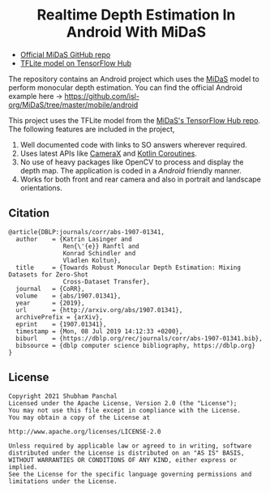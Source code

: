 <div align="center">
  <h1>Realtime Depth Estimation In Android With MiDaS</h1>
</div>

* [Official MiDaS GitHub repo](https://github.com/isl-org/MiDaS)
* [TFLite model on TensorFlow Hub](https://tfhub.dev/intel/midas/v2_1_small/1)

The repository contains an Android project which uses the [MiDaS](https://github.com/isl-org/MiDaS) model to perform monocular
depth estimation. You can find the official Android example here -> https://github.com/isl-org/MiDaS/tree/master/mobile/android

This project uses the TFLite model from the [MiDaS's TensorFlow Hub repo](https://tfhub.dev/intel/midas/v2_1_small/1).
The following features are included in the project,

1. Well documented code with links to SO answers wherever required.
2. Uses latest APIs like [CameraX](https://developer.android.com/training/camerax) and [Kotlin Coroutines](https://developer.android.com/kotlin/coroutines).
3. No use of heavy packages like OpenCV to process and display the depth map. The application is coded in a
*Android* friendly manner.
4. Works for both front and rear camera and also in portrait and landscape orientations.

<script src="https://gist.github.com/shubham0204/94c53703eff4e2d4ff197d3bc8de497f.js"></script>

## Citation

```
@article{DBLP:journals/corr/abs-1907-01341,
  author    = {Katrin Lasinger and
               Ren{\'{e}} Ranftl and
               Konrad Schindler and
               Vladlen Koltun},
  title     = {Towards Robust Monocular Depth Estimation: Mixing Datasets for Zero-Shot
               Cross-Dataset Transfer},
  journal   = {CoRR},
  volume    = {abs/1907.01341},
  year      = {2019},
  url       = {http://arxiv.org/abs/1907.01341},
  archivePrefix = {arXiv},
  eprint    = {1907.01341},
  timestamp = {Mon, 08 Jul 2019 14:12:33 +0200},
  biburl    = {https://dblp.org/rec/journals/corr/abs-1907-01341.bib},
  bibsource = {dblp computer science bibliography, https://dblp.org}
}
```

## License

```
Copyright 2021 Shubham Panchal
Licensed under the Apache License, Version 2.0 (the "License");
You may not use this file except in compliance with the License.
You may obtain a copy of the License at

http://www.apache.org/licenses/LICENSE-2.0

Unless required by applicable law or agreed to in writing, software
distributed under the License is distributed on an "AS IS" BASIS,
WITHOUT WARRANTIES OR CONDITIONS OF ANY KIND, either express or implied.
See the License for the specific language governing permissions and
limitations under the License.
```
